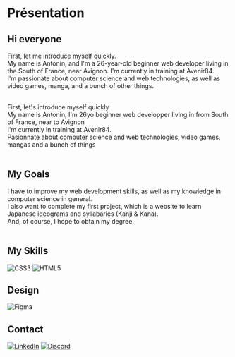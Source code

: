 # Présentation

## Hi everyone <br>

First, let me introduce myself quickly. <br> 
My name is Antonin, and I'm a 26-year-old beginner web developer living in the South of France, near Avignon. I'm currently in training at Avenir84. <br>
I'm passionate about computer science and web technologies, as well as video games, manga, and a bunch of other things. <br> <br>

First, let's introduce myself quickly <br>
My name is Antonin, I'm 26yo beginner web developper living in from South of France, near to Avignon <br>
I'm currently in training at Avenir84. <br>
Pasionnate about computer science and web technologies, video games, mangas and a bunch of things <br> <br>

## My Goals <br>
I have to improve my web development skills, as well as my knowledge in computer science in general. <br> 
I also want to complete my first project, which is a website to learn Japanese ideograms and syllabaries (Kanji & Kana). <br>
And, of course, I hope to obtain my degree. <br> <br>

## My Skills <br>
![CSS3](https://img.shields.io/badge/css3-%231572B6.svg?style=for-the-badge&logo=css3&logoColor=white) ![HTML5](https://img.shields.io/badge/html5-%23E34F26.svg?style=for-the-badge&logo=html5&logoColor=white)

## Design <br>
![Figma](https://img.shields.io/badge/figma-%23F24E1E.svg?style=for-the-badge&logo=figma&logoColor=white)

## Contact <br>
[![LinkedIn](https://img.shields.io/badge/LinkedIn-%230077B5.svg?logo=linkedin&logoColor=white)](https://www.linkedin.com/in/antonin-augier-57073326a/)
[![Discord](https://img.shields.io/badge/Discord-%237289DA.svg?logo=discord&logoColor=white)](https://discord.com/users/Zaptos#8207)





